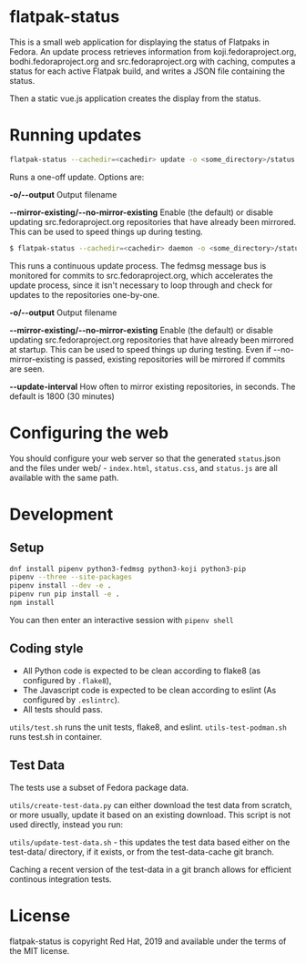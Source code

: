 flatpak-status
==============

This is a small web application for displaying the status of Flatpaks in Fedora.
An update process retrieves information from koji.fedoraproject.org,
bodhi.fedoraproject.org and
src.fedoraproject.org with caching,
computes a status for each active Flatpak build,
and writes a JSON file containing the status.

Then a static vue.js application creates the display from the status.

Running updates
===============

``` sh
flatpak-status --cachedir=<cachedir> update -o <some_directory>/status.json
```

Runs a one-off update. Options are:

**-o/--output**
Output filename

**--mirror-existing/--no-mirror-existing**
Enable (the default) or disable updating src.fedoraproject.org repositories that have already been mirrored.
This can be used to speed things up during testing.


``` sh
$ flatpak-status --cachedir=<cachedir> daemon -o <some_directory>/status.json
```

This runs a continuous update process. The fedmsg message bus is monitored for commits to
src.fedoraproject.org, which  accelerates the update process, since it isn't necessary
to loop through and check for updates to the repositories one-by-one.

**-o/--output**
Output filename

**--mirror-existing/--no-mirror-existing**
Enable (the default) or disable updating src.fedoraproject.org repositories that have
already been mirrored at startup. This can be used to speed things up during testing.
Even if --no-mirror-existing is passed, existing repositories will be mirrored if
commits are seen.

**--update-interval**
How often to mirror existing repositories, in seconds. The default is 1800 (30 minutes)


Configuring the web
===================

You should configure your web server so that the generated
`status`.json and the files under web/ -
`index.html`,
`status.css`,
and `status.js` are all available with the same path.

Development
===========

Setup
-----

``` sh
dnf install pipenv python3-fedmsg python3-koji python3-pip
pipenv --three --site-packages
pipenv install --dev -e .
pipenv run pip install -e .
npm install
```

You can then enter an interactive session with `pipenv shell`

Coding style
------------
* All Python code is expected to be clean according to flake8
(as configured by `.flake8`),
* The Javascript code is expected to be clean according to eslint
(As configured by `.eslintrc`).
* All tests should pass.

`utils/test.sh` runs the unit tests, flake8, and eslint.
`utils-test-podman.sh` runs test.sh in container.

Test Data
---------
The tests use a subset of Fedora package data.

`utils/create-test-data.py` can either download the test data from scratch,
or more usually, update it based on an existing download. This script
is not used directly, instead you run:

`utils/update-test-data.sh` - this updates the test data based either
on the test-data/ directory, if it exists, or from the test-data-cache
git branch.

Caching a recent version of the test-data in a git branch allows for efficient
continous integration tests.

License
=======
flatpak-status is copyright Red Hat, 2019 and available under the terms of the MIT license.




